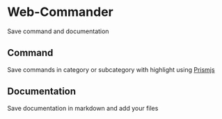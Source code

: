 # Web-Commander

Save command and documentation

## Command

Save commands in category or subcategory with highlight using [Prismjs](https://prismjs.com/)



## Documentation

Save documentation in markdown and add your files 
